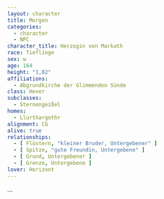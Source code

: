 ```yaml
---
layout: character
title: Morgen
categories:
  - character
  - NPC
character_title: Herzogin von Markath
race: Tieflinge
sex: w
age: 164
height: "1,82"
affiliations:
  - Abgrundkirche der Glimmenden Sünde
class: Hexer
subclasses:
  - Sternengeißel
homes:
  - Llurthargothr
alignment: CG
alive: true
relationships:
  - [ Flüstern, "kleiner Bruder, Untergebener" ]
  - [ Spitze, "gute Freundin, Untergebene" ]
  - [ Grund, Untergebener ]
  - [ Grenze, Untergebene ]
lover: Horizont
---
```


...